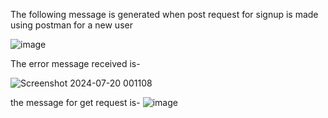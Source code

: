 The following message is generated when post request for signup  is made using postman for a new user

![image](https://github.com/user-attachments/assets/862ee439-4eeb-4fa3-b329-b3b8b9f9d938)




The error message received is-

![Screenshot 2024-07-20 001108](https://github.com/user-attachments/assets/bb1f0f4b-8948-4566-87d3-dd1d2ffd2d28)

the message for get request is-
![image](https://github.com/user-attachments/assets/ea175517-871c-4e11-b1ce-4eff22223553)

